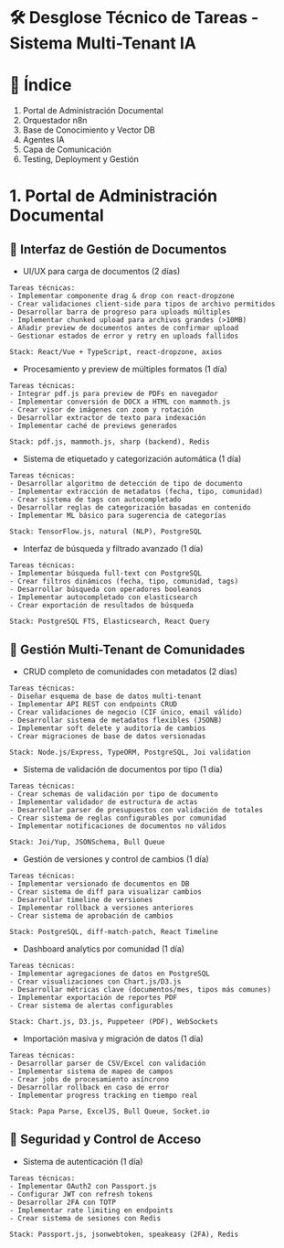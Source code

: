 # 🛠️ Desglose Técnico de Tareas - Sistema Multi-Tenant IA

# 📝 Índice

1. Portal de Administración Documental
2. Orquestador n8n
3. Base de Conocimiento y Vector DB
4. Agentes IA
5. Capa de Comunicación
6. Testing, Deployment y Gestión

# 1. Portal de Administración Documental

## 📁 Interfaz de Gestión de Documentos

- UI/UX para carga de documentos (2 días)

```
Tareas técnicas:
- Implementar componente drag & drop con react-dropzone
- Crear validaciones client-side para tipos de archivo permitidos
- Desarrollar barra de progreso para uploads múltiples
- Implementar chunked upload para archivos grandes (>10MB)
- Añadir preview de documentos antes de confirmar upload
- Gestionar estados de error y retry en uploads fallidos

Stack: React/Vue + TypeScript, react-dropzone, axios
```

- Procesamiento y preview de múltiples formatos (1 día)

```
Tareas técnicas:
- Integrar pdf.js para preview de PDFs en navegador
- Implementar conversión de DOCX a HTML con mammoth.js
- Crear visor de imágenes con zoom y rotación
- Desarrollar extractor de texto para indexación
- Implementar caché de previews generados

Stack: pdf.js, mammoth.js, sharp (backend), Redis
```

- Sistema de etiquetado y categorización automática (1 día)

```
Tareas técnicas:
- Desarrollar algoritmo de detección de tipo de documento
- Implementar extracción de metadatos (fecha, tipo, comunidad)
- Crear sistema de tags con autocompletado
- Desarrollar reglas de categorización basadas en contenido
- Implementar ML básico para sugerencia de categorías

Stack: TensorFlow.js, natural (NLP), PostgreSQL
```

- Interfaz de búsqueda y filtrado avanzado (1 día)

```
Tareas técnicas:
- Implementar búsqueda full-text con PostgreSQL
- Crear filtros dinámicos (fecha, tipo, comunidad, tags)
- Desarrollar búsqueda con operadores booleanos
- Implementar autocompletado con elasticsearch
- Crear exportación de resultados de búsqueda

Stack: PostgreSQL FTS, Elasticsearch, React Query
```

## 🏢 Gestión Multi-Tenant de Comunidades

- CRUD completo de comunidades con metadatos (2 días)

```
Tareas técnicas:
- Diseñar esquema de base de datos multi-tenant
- Implementar API REST con endpoints CRUD
- Crear validaciones de negocio (CIF único, email válido)
- Desarrollar sistema de metadatos flexibles (JSONB)
- Implementar soft delete y auditoría de cambios
- Crear migraciones de base de datos versionadas

Stack: Node.js/Express, TypeORM, PostgreSQL, Joi validation
```

- Sistema de validación de documentos por tipo (1 día)

```
Tareas técnicas:
- Crear schemas de validación por tipo de documento
- Implementar validador de estructura de actas
- Desarrollar parser de presupuestos con validación de totales
- Crear sistema de reglas configurables por comunidad
- Implementar notificaciones de documentos no válidos

Stack: Joi/Yup, JSONSchema, Bull Queue
```

- Gestión de versiones y control de cambios (1 día)
  
```
Tareas técnicas:
- Implementar versionado de documentos en DB
- Crear sistema de diff para visualizar cambios
- Desarrollar timeline de versiones
- Implementar rollback a versiones anteriores
- Crear sistema de aprobación de cambios

Stack: PostgreSQL, diff-match-patch, React Timeline
```

- Dashboard analytics por comunidad (1 día)
  
 ```
 Tareas técnicas:
- Implementar agregaciones de datos en PostgreSQL
- Crear visualizaciones con Chart.js/D3.js
- Desarrollar métricas clave (documentos/mes, tipos más comunes)
- Implementar exportación de reportes PDF
- Crear sistema de alertas configurables

Stack: Chart.js, D3.js, Puppeteer (PDF), WebSockets
```

- Importación masiva y migración de datos (1 día)

```
Tareas técnicas:
- Desarrollar parser de CSV/Excel con validación
- Implementar sistema de mapeo de campos
- Crear jobs de procesamiento asíncrono
- Desarrollar rollback en caso de error
- Implementar progress tracking en tiempo real

Stack: Papa Parse, ExcelJS, Bull Queue, Socket.io
```

## 🔐 Seguridad y Control de Acceso

- Sistema de autenticación (1 día)

```
Tareas técnicas:
- Implementar OAuth2 con Passport.js
- Configurar JWT con refresh tokens
- Desarrollar 2FA con TOTP
- Implementar rate limiting en endpoints
- Crear sistema de sesiones con Redis

Stack: Passport.js, jsonwebtoken, speakeasy (2FA), Redis
```